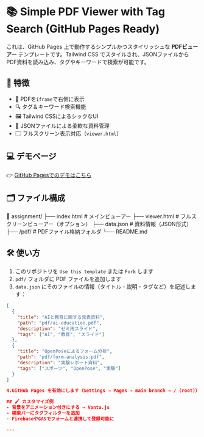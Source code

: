 # 📚 Simple PDF Viewer with Tag Search (GitHub Pages Ready)

これは、GitHub Pages 上で動作するシンプルかつスタイリッシュな **PDFビューアー** テンプレートです。Tailwind CSS でスタイルされ、JSONファイルからPDF資料を読み込み、タグやキーワードで検索が可能です。

## 🎯 特徴

- 📄 PDFを`iframe`で右側に表示
- 🔍 タグ＆キーワード検索機能
- 🖼 Tailwind CSSによるシックなUI
- 📎 JSONファイルによる柔軟な資料管理
- 🗔 フルスクリーン表示対応（`viewer.html`）

## 💻 デモページ

👉 [GitHub Pagesでのデモはこちら](https://yut0takagi.github.io/assignment/)

## 🗂 ファイル構成

📁 assignment/
├── index.html               # メインビューアー
├── viewer.html              # フルスクリーンビューアー（オプション）
├── data.json                # 資料情報（JSON形式）
├── /pdf/                    # PDFファイル格納フォルダ
└── README.md

## 🛠 使い方

1. このリポジトリを `Use this template` または `Fork` します
2. `pdf/` フォルダに PDF ファイルを追加します
3. `data.json` にそのファイルの情報（タイトル・説明・タグなど）を記述します：

```json
[
  {
    "title": "AIと教育に関する発表資料",
    "path": "pdf/ai-education.pdf",
    "description": "ゼミ用スライド",
    "tags": ["AI", "教育", "スライド"]
  },
  {
    "title": "OpenPoseによるフォーム分析",
    "path": "pdf/form-analysis.pdf",
    "description": "実験レポート資料",
    "tags": ["スポーツ", "OpenPose", "実験"]
  }
]

4.GitHub Pages を有効にします（Settings → Pages → main branch → / (root)）

## 🖌 カスタマイズ例
- 背景をアニメーション付きにする → Vanta.js
- 検索バーにタグフィルターを追加
- FirebaseやGASでフォームと連携して登録可能に

---

